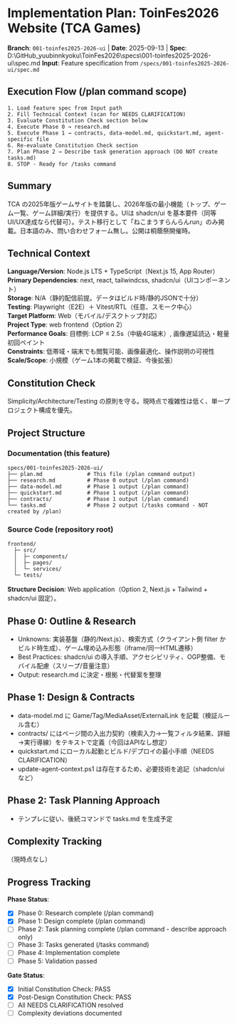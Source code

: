 # Implementation Plan: ToinFes2026 Website (TCA Games)

**Branch**: `001-toinfes2025-2026-ui` | **Date**: 2025-09-13 | **Spec**: D:\GitHub_yuubinnkyoku\ToinFes2026\specs\001-toinfes2025-2026-ui\spec.md
**Input**: Feature specification from `/specs/001-toinfes2025-2026-ui/spec.md`

## Execution Flow (/plan command scope)
```
1. Load feature spec from Input path
2. Fill Technical Context (scan for NEEDS CLARIFICATION)
3. Evaluate Constitution Check section below
4. Execute Phase 0 → research.md
5. Execute Phase 1 → contracts, data-model.md, quickstart.md, agent-specific file
6. Re-evaluate Constitution Check section
7. Plan Phase 2 → Describe task generation approach (DO NOT create tasks.md)
8. STOP - Ready for /tasks command
```

## Summary
TCA の2025年版ゲームサイトを踏襲し、2026年版の最小機能（トップ、ゲーム一覧、ゲーム詳細/実行）を提供する。UIは shadcn/ui を基本要件（同等UI/UX達成なら代替可）。テスト移行として「ねこまうすらんらんrun」のみ掲載。日本語のみ、問い合わせフォーム無し。公開は桐蔭祭開催時。

## Technical Context
**Language/Version**: Node.js LTS + TypeScript（Next.js 15, App Router）  
**Primary Dependencies**: next, react, tailwindcss, shadcn/ui（UIコンポーネント）  
**Storage**: N/A（静的配信前提。データはビルド時/静的JSONで十分）  
**Testing**: Playwright（E2E）＋ Vitest/RTL（任意、スモーク中心）  
**Target Platform**: Web（モバイル/デスクトップ対応）  
**Project Type**: web frontend（Option 2）  
**Performance Goals**: 目標例: LCP ≤ 2.5s（中級4G端末）, 画像遅延読込・軽量初回ペイント  
**Constraints**: 低帯域・端末でも閲覧可能、画像最適化、操作説明の可視性  
**Scale/Scope**: 小規模（ゲーム1本の掲載で検証、今後拡張）

## Constitution Check
Simplicity/Architecture/Testing の原則を守る。現時点で複雑性は低く、単一プロジェクト構成を優先。

## Project Structure

### Documentation (this feature)
```
specs/001-toinfes2025-2026-ui/
├── plan.md              # This file (/plan command output)
├── research.md          # Phase 0 output (/plan command)
├── data-model.md        # Phase 1 output (/plan command)
├── quickstart.md        # Phase 1 output (/plan command)
├── contracts/           # Phase 1 output (/plan command)
└── tasks.md             # Phase 2 output (/tasks command - NOT created by /plan)
```

### Source Code (repository root)
```
frontend/
  ├─ src/
  │  ├─ components/
  │  ├─ pages/
  │  └─ services/
  └─ tests/
```

**Structure Decision**: Web application（Option 2, Next.js + Tailwind + shadcn/ui 固定）。

## Phase 0: Outline & Research
- Unknowns: 実装基盤（静的/Next.js）、検索方式（クライアント側 filter かビルド時生成）、ゲーム埋め込み形態（iframe/同一HTML遷移）
- Best Practices: shadcn/ui の導入手順、アクセシビリティ、OGP整備、モバイル配慮（スリープ/音量注意）
- Output: research.md に決定・根拠・代替案を整理

## Phase 1: Design & Contracts
- data-model.md に Game/Tag/MediaAsset/ExternalLink を記載（検証ルール含む）
- contracts/ にはページ間の入出力契約（検索入力→一覧フィルタ結果、詳細→実行導線）をテキストで定義（今回はAPIなし想定）
- quickstart.md にローカル起動とビルド/デプロイの最小手順（NEEDS CLARIFICATION）
- update-agent-context.ps1 は存在するため、必要技術を追記（shadcn/ui など）

## Phase 2: Task Planning Approach
- テンプレに従い、後続コマンドで tasks.md を生成予定

## Complexity Tracking
（現時点なし）

## Progress Tracking
**Phase Status**:
- [x] Phase 0: Research complete (/plan command)
- [x] Phase 1: Design complete (/plan command)
- [ ] Phase 2: Task planning complete (/plan command - describe approach only)
- [ ] Phase 3: Tasks generated (/tasks command)
- [ ] Phase 4: Implementation complete
- [ ] Phase 5: Validation passed

**Gate Status**:
- [x] Initial Constitution Check: PASS
- [x] Post-Design Constitution Check: PASS
- [ ] All NEEDS CLARIFICATION resolved
- [ ] Complexity deviations documented
